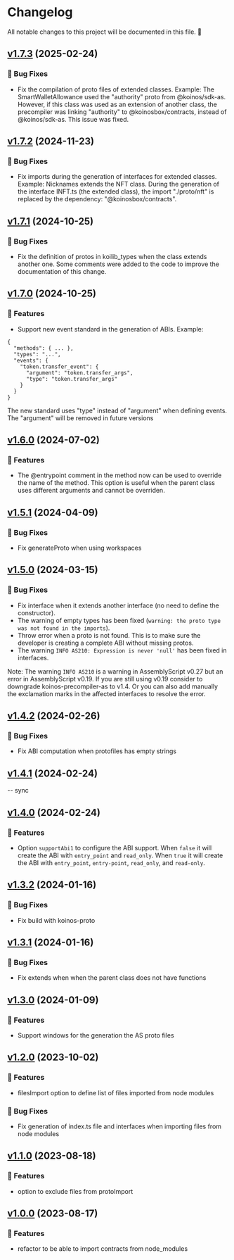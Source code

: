 # Changelog

All notable changes to this project will be documented in this file. 🤘

## [v1.7.3](https://github.com/joticajulian/koinos-precompiler-as/releases/tag/v1.7.3) (2025-02-24)

### 🐛 Bug Fixes

- Fix the compilation of proto files of extended classes. Example:
  The SmartWalletAllowance used the "authority" proto from @koinos/sdk-as.
  However, if this class was used as an extension of another class, the
  precompiler was linking "authority" to @koinosbox/contracts, instead of
  @koinos/sdk-as. This issue was fixed.

## [v1.7.2](https://github.com/joticajulian/koinos-precompiler-as/releases/tag/v1.7.2) (2024-11-23)

### 🐛 Bug Fixes

- Fix imports during the generation of interfaces for extended classes. Example:
  Nicknames extends the NFT class. During the generation of the interface INFT.ts
  (the extended class), the import "./proto/nft" is replaced by the dependency:
  "@koinosbox/contracts".

## [v1.7.1](https://github.com/joticajulian/koinos-precompiler-as/releases/tag/v1.7.1) (2024-10-25)

### 🐛 Bug Fixes

- Fix the definition of protos in koilib_types when the class extends another one. Some comments
  were added to the code to improve the documentation of this change.

## [v1.7.0](https://github.com/joticajulian/koinos-precompiler-as/releases/tag/v1.7.0) (2024-10-25)

### 🚀 Features

- Support new event standard in the generation of ABIs. Example:

```
{
  "methods": { ... },
  "types": "...",
  "events": {
    "token.transfer_event": {
      "argument": "token.transfer_args",
      "type": "token.transfer_args"
    }
  }
}
```

The new standard uses "type" instead of "argument" when defining events. The "argument" will be
removed in future versions

## [v1.6.0](https://github.com/joticajulian/koinos-precompiler-as/releases/tag/v1.6.0) (2024-07-02)

### 🚀 Features

- The @entrypoint comment in the method now can be used to override the name of the method.
  This option is useful when the parent class uses different arguments and cannot be overriden.

## [v1.5.1](https://github.com/joticajulian/koinos-precompiler-as/releases/tag/v1.5.1) (2024-04-09)

### 🐛 Bug Fixes

- Fix generateProto when using workspaces

## [v1.5.0](https://github.com/joticajulian/koinos-precompiler-as/releases/tag/v1.5.0) (2024-03-15)

### 🐛 Bug Fixes

- Fix interface when it extends another interface (no need to define the constructor).
- The warning of empty types has been fixed (`warning: the proto type was not found in the imports`).
- Throw error when a proto is not found. This is to make sure the developer is creating a complete ABI without missing protos.
- The warning `INFO AS210: Expression is never 'null'` has been fixed in interfaces.

Note: The warning `INFO AS210` is a warning in AssemblyScript v0.27 but an error in AssemblyScript v0.19. If you are still using v0.19 consider to downgrade koinos-precompiler-as to v1.4. Or you can also add manually the exclamation marks in the affected interfaces to resolve the error.

## [v1.4.2](https://github.com/joticajulian/koinos-precompiler-as/releases/tag/v1.4.2) (2024-02-26)

### 🐛 Bug Fixes

- Fix ABI computation when protofiles has empty strings

## [v1.4.1](https://github.com/joticajulian/koinos-precompiler-as/releases/tag/v1.4.1) (2024-02-24)

-- sync

## [v1.4.0](https://github.com/joticajulian/koinos-precompiler-as/releases/tag/v1.4.0) (2024-02-24)

### 🚀 Features

- Option `supportAbi1` to configure the ABI support. When `false` it will create the ABI with `entry_point` and `read_only`. When `true` it will create the ABI with `entry_point`, `entry-point`, `read_only`, and `read-only`.

## [v1.3.2](https://github.com/joticajulian/koinos-precompiler-as/releases/tag/v1.3.2) (2024-01-16)

### 🐛 Bug Fixes

- Fix build with koinos-proto

## [v1.3.1](https://github.com/joticajulian/koinos-precompiler-as/releases/tag/v1.3.1) (2024-01-16)

### 🐛 Bug Fixes

- Fix extends when when the parent class does not have functions

## [v1.3.0](https://github.com/joticajulian/koinos-precompiler-as/releases/tag/v1.3.0) (2024-01-09)

### 🚀 Features

- Support windows for the generation the AS proto files

## [v1.2.0](https://github.com/joticajulian/koinos-precompiler-as/releases/tag/v1.2.0) (2023-10-02)

### 🚀 Features

- filesImport option to define list of files imported from node modules

### 🐛 Bug Fixes

- Fix generation of index.ts file and interfaces when importing files from node modules

## [v1.1.0](https://github.com/joticajulian/koinos-precompiler-as/releases/tag/v1.1.0) (2023-08-18)

### 🚀 Features

- option to exclude files from protoImport

## [v1.0.0](https://github.com/joticajulian/koinos-precompiler-as/releases/tag/v1.0.0) (2023-08-17)

### 🚀 Features

- refactor to be able to import contracts from node_modules
